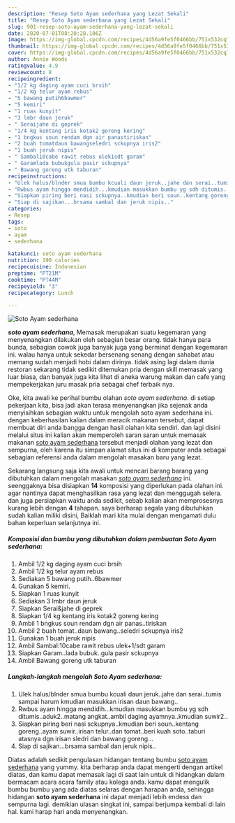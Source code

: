```yaml
---
description: "Resep Soto Ayam sederhana yang Lezat Sekali"
title: "Resep Soto Ayam sederhana yang Lezat Sekali"
slug: 901-resep-soto-ayam-sederhana-yang-lezat-sekali
date: 2020-07-01T08:20:28.106Z
image: https://img-global.cpcdn.com/recipes/4d56a9fe5f0466bb/751x532cq70/soto-ayam-sederhana-foto-resep-utama.jpg
thumbnail: https://img-global.cpcdn.com/recipes/4d56a9fe5f0466bb/751x532cq70/soto-ayam-sederhana-foto-resep-utama.jpg
cover: https://img-global.cpcdn.com/recipes/4d56a9fe5f0466bb/751x532cq70/soto-ayam-sederhana-foto-resep-utama.jpg
author: Annie Woods
ratingvalue: 4.9
reviewcount: 8
recipeingredient:
- "1/2 kg daging ayam cuci brsih"
- "1/2 kg telur ayam rebus"
- "5 bawang putih6bawmer"
- "5 kemiri"
- "1 ruas kunyit"
- "3 lmbr daun jeruk"
- " Seraijahe di geprek"
- "1/4 kg kentang iris kotak2 goreng kering"
- "1 bngkus soun rendam dgn air panastiriskan"
- "2 buah tomatdaun bawangseledri sckupnya iris2"
- "1 buah jeruk nipis"
- " Sambal10cabe rawit rebus ulek1sdt garam"
- " Garamlada bubukgula pasir sckupnya"
- " Bawang goreng utk taburan"
recipeinstructions:
- "Ulek halus/blnder smua bumbu kcuali daun jeruk..jahe dan serai..tumis sampai harum kmudian masukkan irisan daun bawang.."
- "Rwbus ayam hingga mendidih...kmudian masukkan bumbu yg sdh ditumis..aduk2..matang angkat..ambil daging ayamnya..kmudian suwir2.."
- "Siapkan piring beri nasi sckupnya..kmudian beri soun..kentang goreng..ayam suwir..irisan telur..dan tomat..beri kuah soto..taburi atasnya dgn irisan sledri dan bawang goreng..."
- "Siap di sajikan...brsama sambal dan jeruk nipis.."
categories:
- Resep
tags:
- soto
- ayam
- sederhana

katakunci: soto ayam sederhana 
nutrition: 190 calories
recipecuisine: Indonesian
preptime: "PT21M"
cooktime: "PT44M"
recipeyield: "3"
recipecategory: Lunch

---
```



![Soto Ayam sederhana](https://img-global.cpcdn.com/recipes/4d56a9fe5f0466bb/751x532cq70/soto-ayam-sederhana-foto-resep-utama.jpg)

<b><i>soto ayam sederhana</i></b>, Memasak merupakan suatu kegemaran yang menyenangkan dilakukan oleh sebagian besar orang. tidak hanya para bunda, sebagian cowok juga banyak juga yang berminat dengan kegemaran ini. walau hanya untuk sekedar bersenang senang dengan sahabat atau memang sudah menjadi hobi dalam dirinya. tidak asing lagi dalam dunia restoran sekarang tidak sedikit ditemukan pria dengan skill memasak yang luar biasa, dan banyak juga kita lihat di aneka warung makan dan cafe yang mempekerjakan juru masak pria sebagai chef terbaik nya.



Oke, kita awali ke perihal bumbu olahan <i>soto ayam sederhana</i>. di setiap pekerjaan kita, bisa jadi akan terasa menyenangkan jika sejenak anda menyisihkan sebagian waktu untuk mengolah soto ayam sederhana ini. dengan keberhasilan kalian dalam meracik makanan tersebut, dapat membuat diri anda bangga dengan hasil olahan kita sendiri. dan lagi disini melalui situs ini kalian akan memperoleh saran saran untuk memasak makanan <u>soto ayam sederhana</u> tersebut menjadi olahan yang lezat dan sempurna, oleh karena itu simpan alamat situs ini di komputer anda sebagai sebagian referensi anda dalam mengolah masakan baru yang lezat.


Sekarang langsung saja kita awali untuk mencari barang barang yang dibutuhkan dalam mengolah masakan <u><i>soto ayam sederhana</i></u> ini. seenggaknya bisa disiapkan <b>14</b> komposisi yang diperlukan pada olahan ini. agar nantinya dapat menghasilkan rasa yang lezat dan menggugah selera. dan juga persiapkan waktu anda sedikit, sebab kalian akan memprosesnya kurang lebih dengan <b>4</b> tahapan. saya berharap segala yang dibutuhkan sudah kalian miliki disini, Baiklah mari kita mulai dengan mengamati dulu bahan keperluan selanjutnya ini.

<!--inarticleads1-->

##### Komposisi dan bumbu yang dibutuhkan dalam pembuatan Soto Ayam sederhana:

1. Ambil 1/2 kg daging ayam cuci brsih
1. Ambil 1/2 kg telur ayam rebus
1. Sediakan 5 bawang putih..6bawmer
1. Gunakan 5 kemiri.
1. Siapkan 1 ruas kunyit
1. Sediakan 3 lmbr daun jeruk
1. Siapkan  Serai&amp;jahe di geprek
1. Siapkan 1/4 kg kentang iris kotak2 goreng kering
1. Ambil 1 bngkus soun rendam dgn air panas..tiriskan
1. Ambil 2 buah tomat..daun bawang..seledri sckupnya iris2
1. Gunakan 1 buah jeruk nipis
1. Ambil  Sambal:10cabe rawit rebus ulek+1/sdt garam
1. Siapkan  Garam..lada bubuk..gula pasir sckupnya
1. Ambil  Bawang goreng utk taburan




<!--inarticleads2-->

##### Langkah-langkah mengolah Soto Ayam sederhana:

1. Ulek halus/blnder smua bumbu kcuali daun jeruk..jahe dan serai..tumis sampai harum kmudian masukkan irisan daun bawang..
1. Rwbus ayam hingga mendidih...kmudian masukkan bumbu yg sdh ditumis..aduk2..matang angkat..ambil daging ayamnya..kmudian suwir2..
1. Siapkan piring beri nasi sckupnya..kmudian beri soun..kentang goreng..ayam suwir..irisan telur..dan tomat..beri kuah soto..taburi atasnya dgn irisan sledri dan bawang goreng...
1. Siap di sajikan...brsama sambal dan jeruk nipis..




Diatas adalah sedikit pengulasan hidangan tentang bumbu <u>soto ayam sederhana</u> yang yummy. kita berharap anda dapat mengerti dengan artikel diatas, dan kamu dapat memasak lagi di saat lain untuk di hidangkan dalam bermacam acara acara family atau kolega anda. kamu dapat mengulik bumbu bumbu yang ada diatas selaras dengan harapan anda, sehingga hidangan <b>soto ayam sederhana</b> ini dapat menjadi lebih endess dan sempurna lagi. demikian ulasan singkat ini, sampai berjumpa kembali di lain hal. kami harap hari anda menyenangkan.
